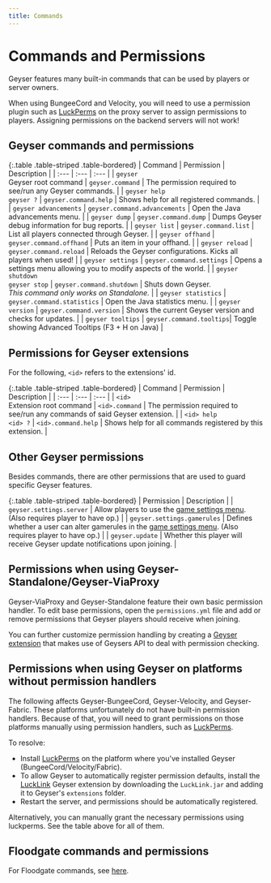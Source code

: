 ```yaml
---
title: Commands
---
```


# Commands and Permissions

Geyser features many built-in commands that can be used by players or server owners.

<div class="alert alert-info" role="alert">
   When using BungeeCord and Velocity, you will need to use a permission plugin such as <a href="https://luckperms.net/">LuckPerms</a>
on the proxy server to assign permissions to players. Assigning permissions on the backend servers will not work!
</div>

## Geyser commands and permissions

{:.table .table-striped .table-bordered}
| Command | Permission | Description |
| :--- | :--- | :--- |
| `geyser` <br> Geyser root command | `geyser.command` | The permission required to see/run any Geyser commands. |
| `geyser help` <br> `geyser ?` | `geyser.command.help` | Shows help for all registered commands. |
| `geyser advancements` | `geyser.command.advancements` | Open the Java advancements menu. |
| `geyser dump` | `geyser.command.dump` | Dumps Geyser debug information for bug reports. |
| `geyser list` | `geyser.command.list` | List all players connected through Geyser. |
| `geyser offhand` | `geyser.command.offhand` | Puts an item in your offhand. |
| `geyser reload` | `geyser.command.reload` | Reloads the Geyser configurations. Kicks all players when used! |
| `geyser settings` | `geyser.command.settings` | Opens a settings menu allowing you to modify aspects of the world. |
| `geyser shutdown` <br> `geyser stop` | `geyser.command.shutdown` | Shuts down Geyser.<br>*This command only works on Standalone.* |
| `geyser statistics` | `geyser.command.statistics` | Open the Java statistics menu. |
| `geyser version` | `geyser.command.version` | Shows the current Geyser version and checks for updates. |
| `geyser tooltips` | `geyser.command.tooltips`| Toggle showing Advanced Tooltips (F3 + H on Java) |

## Permissions for Geyser extensions

For the following, `<id>` refers to the extensions' id. 

{:.table .table-striped .table-bordered}
| Command | Permission | Description |
| :--- | :--- | :--- |
| `<id>` <br> Extension root command | `<id>.command` | The permission required to see/run any commands of said Geyser extension. |
| `<id> help` <br> `<id> ?` | `<id>.command.help` | Shows help for all commands registered by this extension. |

## Other Geyser permissions

Besides commands, there are other permissions that are used to guard specific Geyser features.  

{:.table .table-striped .table-bordered}
| Permission | Description |
| `geyser.settings.server` | Allow players to use the [game settings menu](/img/wiki/game_menu.png). (Also requires player to have op.) |
| `geyser.settings.gamerules` | Defines whether a user can alter gamerules in the [game settings menu](/img/wiki/game_menu.png). (Also requires player to have op.) |
| `geyser.update` | Whether this player will receive Geyser update notifications upon joining. |

## Permissions when using Geyser-Standalone/Geyser-ViaProxy
Geyser-ViaProxy and Geyser-Standalone feature their own basic permission handler. To edit base permissions,
open the `permissions.yml` file and add or remove permissions that Geyser players should receive when joining.

You can further customize permission handling by creating a [Geyser extension](/geyser/extensions/) that makes use of Geysers API 
to deal with permission checking.

## Permissions when using Geyser on platforms without permission handlers
The following affects Geyser-BungeeCord, Geyser-Velocity, and Geyser-Fabric. 
These platforms unfortunately do not have built-in permission handlers. Because of that, you will need to grant permissions on those platforms 
manually using permission handlers, such as [LuckPerms](https://luckperms.net/). 

To resolve:
- Install [LuckPerms](https://luckperms.net/) on the platform where you've installed Geyser (BungeeCord/Velocity/Fabric).
- To allow Geyser to automatically register permission defaults, install the [LuckLink](https://github.com/onebeastchris/LuckLink) Geyser extension
by downloading the `LuckLink.jar` and adding it to Geyser's `extensions` folder.
- Restart the server, and permissions should be automatically registered.

Alternatively, you can manually grant the necessary permissions using luckperms. See the table above for all of them.

## Floodgate commands and permissions

For Floodgate commands, see [here](/floodgate/commands/).

